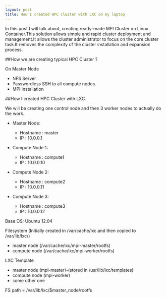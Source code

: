 ```yaml
---
layout: post
title: How I created HPC Cluster with LXC on my laptop
---
```


In this post I will talk about, creating ready-made MPI Cluster on Linux Container.This solution allows simple and rapid cluster deployment and management.It allows the cluster administrator to focus on the core cluster task.It removes the complexity of the cluster installation and expansion process.



##How we are creating typical HPC Cluster ?

On Master Node



- NFS Server
- Passwordless SSH to all compute nodes.
- MPI installation



##How I created HPC Cluster with LXC.

We will be creating one control node and then 3 worker nodes to actually do the work.

- Master Node:
  - Hostname : master
  - IP : 10.0.0.1



- Compute Node 1:
  - Hostname : compute1
  - IP : 10.0.0.10


- Compute Node 2:
  - Hostname : compute2
  - IP : 10.0.0.11


- Compute Node 3:
  - Hostname : compute3
  - IP : 10.0.0.12


Base OS: Ubuntu 12.04

Filesystem (Initially created in /var/cache/lxc and then copied to /var/lib/lxc/)

- master node (/var/cache/lxc/mpi-master/rootfs)
- compute node (/var/cache/lxc/mpi-worker/rootfs)





LXC Template

- master node (mpi-master)-(stored in /usr/lib/lxc/templates)
- compute node (mpi-worker)
- some other one



FS path = /var/lib/lxc/$master_node/rootfs



